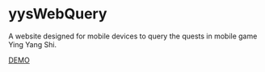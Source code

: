 # yysWebQuery
A website designed for mobile devices to query the quests in mobile game Ying Yang Shi.

[DEMO](https://youtu.be/-lUkhZABgfk)
